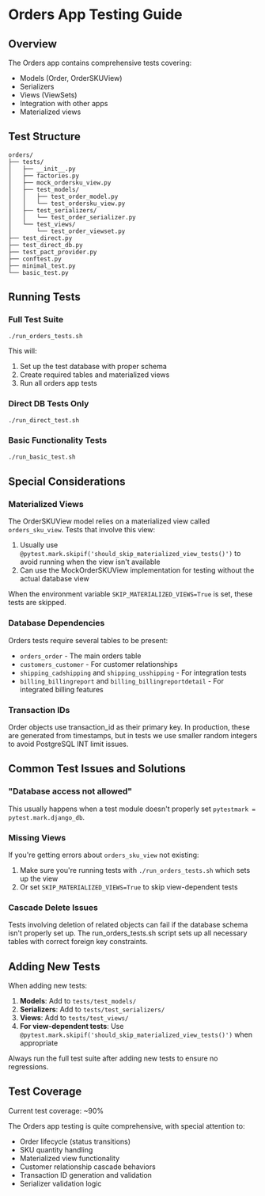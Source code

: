 # Orders App Testing Guide

## Overview

The Orders app contains comprehensive tests covering:
- Models (Order, OrderSKUView)
- Serializers
- Views (ViewSets)
- Integration with other apps
- Materialized views

## Test Structure

```
orders/
├── tests/
│   ├── __init__.py
│   ├── factories.py
│   ├── mock_ordersku_view.py
│   ├── test_models/
│   │   ├── test_order_model.py
│   │   └── test_ordersku_view.py
│   ├── test_serializers/
│   │   └── test_order_serializer.py
│   └── test_views/
│       └── test_order_viewset.py
├── test_direct.py
├── test_direct_db.py  
├── test_pact_provider.py
├── conftest.py
├── minimal_test.py
└── basic_test.py
```

## Running Tests

### Full Test Suite
```bash
./run_orders_tests.sh
```

This will:
1. Set up the test database with proper schema
2. Create required tables and materialized views
3. Run all orders app tests

### Direct DB Tests Only
```bash
./run_direct_test.sh
```

### Basic Functionality Tests
```bash
./run_basic_test.sh
```

## Special Considerations

### Materialized Views
The OrderSKUView model relies on a materialized view called `orders_sku_view`. Tests that involve this view:

1. Usually use `@pytest.mark.skipif('should_skip_materialized_view_tests()')` to avoid running when the view isn't available
2. Can use the MockOrderSKUView implementation for testing without the actual database view

When the environment variable `SKIP_MATERIALIZED_VIEWS=True` is set, these tests are skipped.

### Database Dependencies
Orders tests require several tables to be present:
- `orders_order` - The main orders table
- `customers_customer` - For customer relationships
- `shipping_cadshipping` and `shipping_usshipping` - For integration tests
- `billing_billingreport` and `billing_billingreportdetail` - For integrated billing features

### Transaction IDs
Order objects use transaction_id as their primary key. In production, these are generated from timestamps, but in tests we use smaller random integers to avoid PostgreSQL INT limit issues.

## Common Test Issues and Solutions

### "Database access not allowed"
This usually happens when a test module doesn't properly set `pytestmark = pytest.mark.django_db`.

### Missing Views
If you're getting errors about `orders_sku_view` not existing:
1. Make sure you're running tests with `./run_orders_tests.sh` which sets up the view
2. Or set `SKIP_MATERIALIZED_VIEWS=True` to skip view-dependent tests

### Cascade Delete Issues
Tests involving deletion of related objects can fail if the database schema isn't properly set up. The run_orders_tests.sh script sets up all necessary tables with correct foreign key constraints.

## Adding New Tests

When adding new tests:

1. **Models**: Add to `tests/test_models/`
2. **Serializers**: Add to `tests/test_serializers/`
3. **Views**: Add to `tests/test_views/`
4. **For view-dependent tests**: Use `@pytest.mark.skipif('should_skip_materialized_view_tests()')` when appropriate

Always run the full test suite after adding new tests to ensure no regressions.

## Test Coverage

Current test coverage: ~90%

The Orders app testing is quite comprehensive, with special attention to:
- Order lifecycle (status transitions)
- SKU quantity handling 
- Materialized view functionality
- Customer relationship cascade behaviors
- Transaction ID generation and validation
- Serializer validation logic